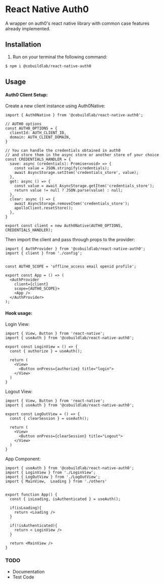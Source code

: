 # React Native Auth0

A wrapper on auth0's react native library with common case features already implemented.

## Installation

1. Run on your terminal the following command:

```sh
$ npm i @cobuildlab/react-native-auth0
```
## Usage

#### Auth0 Client Setup:

Create a new client instance using Auth0Native:

```tsx
import { Auth0Native } from '@cobuildlab/react-native-auth0';

// AUTH0 options
const AUTH0_OPTIONS = {
  clientId: AUTH_CLIENT_ID,
  domain: AUTH_CLIENT_DOMAIN,
}

// You can handle the credentials obtained in auth0 
// and store them in the async store or another store of your choice
const CREDENTIALS_HANDLER = {
  save: async (credentials): Promise<void> => {
    const value = JSON.stringify(credentials);
    await AsyncStorage.setItem('credentials_store', value);
  },
  get: async () => {
    const value = await AsyncStorage.getItem('credentials_store');
    return value != null ? JSON.parse(value) : null;
  },
  clear: async () => {
    await AsyncStorage.removeItem('credentials_store');
    apolloClient.resetStore();
  },
}

export const client = new Auth0Native(AUTH0_OPTIONS, CREDENTIALS_HANDLER);
```

Then import the client and pass through props to the provider:

```tsx
import { AuthProvider } from '@cobuildlab/react-native-auth0';
import { client } from './config';


const AUTH0_SCOPE = 'offline_access email openid profile';

export const App = () => (
  <AuthProvider 
    client={client} 
    scope={AUTH0_SCOPE}>
    <App />
  </AuthProvider>
);
```

#### Hook usage:

Login View:

```tsx
import { View, Button } from 'react-native';
import { useAuth } from '@cobuildlab/react-native-auth0';

export const LoginView = () => {
  const { authorize } = useAuth();

  return (
    <View>
      <Button onPress={authorize} title="login">
    </View>
  )
}

```

Logout View:

```tsx
import { View, Button } from 'react-native';
import { useAuth } from '@cobuildlab/react-native-auth0';

export const LogOutView = () => {
  const { clearSession } = useAuth();

  return (
    <View>
      <Button onPress={clearSession} title="Logout">
    </View>
  )
}
```

App Component:

```tsx
import { useAuth } from '@cobuildlab/react-native-auth0';
import { LoginView } from './LoginView';
import { LogOutView } from './LogOutView';
import { MainView,  Loading } from './others'


export function App() {
  const { isLoading, isAuthenticated } = useAuth();

  if(isLoading){
    return <Loading />
  }

  if(!isAuthenticated){
    return < LoginView />
  }

  return <MainView />
}

```

### TODO 
  
  - Documentation
  - Test Code
